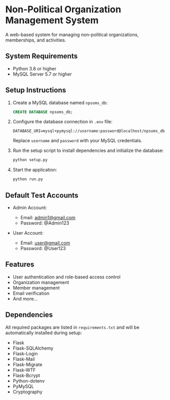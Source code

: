 # Non-Political Organization Management System

A web-based system for managing non-political organizations, memberships, and activities.

## System Requirements

- Python 3.8 or higher
- MySQL Server 5.7 or higher

## Setup Instructions

1. Create a MySQL database named `npsoms_db`:
   ```sql
   CREATE DATABASE npsoms_db;
   ```

2. Configure the database connection in `.env` file:
   ```env
   DATABASE_URI=mysql+pymysql://username:password@localhost/npsoms_db
   ```
   Replace `username` and `password` with your MySQL credentials.

3. Run the setup script to install dependencies and initialize the database:
   ```bash
   python setup.py
   ```

4. Start the application:
   ```bash
   python run.py
   ```

## Default Test Accounts

- Admin Account:
  - Email: admin1@gmail.com
  - Password: @Admin123

- User Account:
  - Email: user@gmail.com
  - Password: @User123

## Features

- User authentication and role-based access control
- Organization management
- Member management
- Email verification
- And more...

## Dependencies

All required packages are listed in `requirements.txt` and will be automatically installed during setup:

- Flask
- Flask-SQLAlchemy
- Flask-Login
- Flask-Mail
- Flask-Migrate
- Flask-WTF
- Flask-Bcrypt
- Python-dotenv
- PyMySQL
- Cryptography